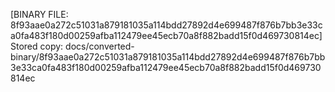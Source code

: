 [BINARY FILE: 8f93aae0a272c51031a879181035a114bdd27892d4e699487f876b7bb3e33ca0fa483f180d00259afba112479ee45ecb70a8f882badd15f0d469730814ec]
Stored copy: docs/converted-binary/8f93aae0a272c51031a879181035a114bdd27892d4e699487f876b7bb3e33ca0fa483f180d00259afba112479ee45ecb70a8f882badd15f0d469730814ec
